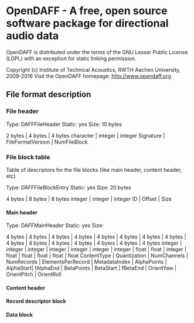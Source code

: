 
# OpenDAFF - A free, open source software package for directional audio data

OpenDAFF is distributed under the terms of the GNU Lesser Public License (LGPL) with an exception for static linking permission.

Copyright (c) Institute of Technical Acoustics, RWTH Aachen University, 2009-2016
Visit the OpenDAFF homepage: http://www.opendaff.org


## File format description

### File header

Type: DAFFFileHeader
Static: yes
Size: 10 bytes

2 bytes | 4 bytes | 4 bytes
character | integer | integer
Signature | FileFormatVersion | NumFileBlock

### File block table

Table of descriptors for the file blocks (like main header, content header, etc)

Type: DAFFFileBlockEntry
Static: yes
Size: 20 bytes

4 bytes | 8 bytes | 8 bytes
integer | integer | integer
ID | Offset | Size

#### Main header

Type: DAFFMainHeader
Static: yes
Size: 

4 bytes | 4 bytes | 4 bytes | 4 bytes | 4 bytes | 4 bytes | 4 bytes | 4 bytes | 4 bytes | 4 bytes | 4 bytes | 4 bytes | 4 bytes | 4 bytes | 4 bytes
integer | integer | integer | integer | integer | integer | integer | float | float | integer | float | float | float | float | float
ContentType | Quantization | NumChannels | NumRecords | ElementsPerRecord | MetadataIndex | AlphaPoints | AlphaStart| fAlphaEnd | BetaPoints | BetaStart | fBetaEnd | OrientYaw | OrientPitch | OrientRoll

#### Content header

#### Record descriptor block

#### Data block

